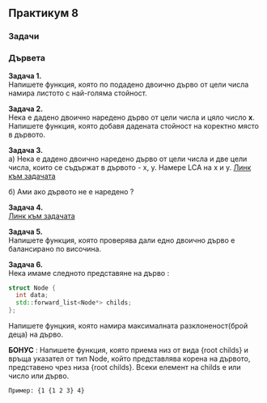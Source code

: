 ## Практикум 8
### Задачи
### Дървета

<b>Задача 1.</b>  
Напишете функция, която по подадено двоично дърво от цели числа намира листото с най-голяма стойност.  

<b>Задача 2.</b>   
Нека е дадено двоично наредено дърво от цели числа и цяло число <b>x</b>. Напишете функция, която добавя дадената стойност на коректно място в дървото.

<b>Задача 3.</b>     
а) Нека е дадено двоично наредено дърво от цели числа и две цели числа, които се съдържат в дървото - x, y. Намере LCA на x и y.
[Линк към задачата](https://www.hackerrank.com/challenges/binary-search-tree-lowest-common-ancestor/problem)  

б) Ами ако дървото не е наредено ?

<b>Задача 4.</b>  
[Линк към задачата](https://www.hackerrank.com/challenges/tree-huffman-decoding/problem)

<b>Задача 5.</b>  
Напишете функция, която проверява дали едно двоично дърво е балансирано по височина.

<b>Задача 6.</b>  
Нека имаме следното представяне на дърво :  

```cpp
struct Node {
  int data;
  std::forward_list<Node*> childs;
};
```
Напишете фунцкия, която намира максималната разклоненост(брой деца) на дърво.

<b>БОНУС</b> : Напишете функция, която приема низ от вида {root childs} и връща указател от тип Node, който представлява корена на дървото, представено чрез низа {root childs}.
Всеки елемент на childs  е или число или дърво.
```
Пример: {1 {1 2 3} 4}
```

